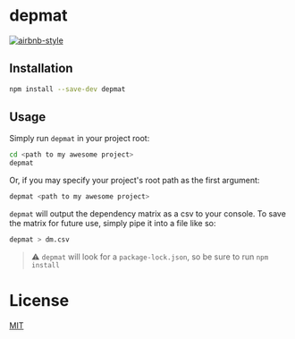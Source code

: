 # depmat

[![airbnb-style](https://img.shields.io/badge/style-airbnb-blue.svg)](https://github.com/airbnb/javascript)

## Installation

```sh
npm install --save-dev depmat
```

## Usage

Simply run `depmat` in your project root:

```sh
cd <path to my awesome project>
depmat
```

Or, if you may specify your project's root path as the first argument:

```sh
depmat <path to my awesome project>
```

`depmat` will output the dependency matrix as a csv to your console. To save the matrix for future use, simply pipe it into a file like so:

```sh
depmat > dm.csv
```

> ️️⚠️ `depmat` will look for a `package-lock.json`, so be sure to run `npm install`

# License

[MIT](https://mit-license.org)
